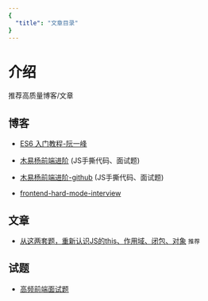 ```yaml
---
{
  "title": "文章目录"
}
---
```


# 介绍

推荐高质量博客/文章

## 博客

- [ES6 入门教程-阮一峰](https://es6.ruanyifeng.com/)

- [木易杨前端进阶](https://muyiy.cn/) (JS手撕代码、面试题)

- [木易杨前端进阶-github](https://github.com/yygmind/blog) (JS手撕代码、面试题)
- [frontend-hard-mode-interview](https://github.com/coffe1891/frontend-hard-mode-interview)

## 文章

- [从这两套题，重新认识JS的this、作用域、闭包、对象](https://juejin.im/post/6844903493845647367) `推荐`

## 试题

- [高频前端面试题](https://mp.weixin.qq.com/s/vXeACwujNKcLfnkBB9i9Yw)
